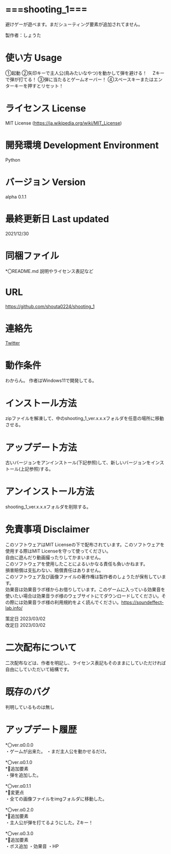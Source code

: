# ===shooting_1===
避けゲーが遊べます。まだシューティング要素が追加されてません。

製作者：しょうた

# 使い方 Usage
①起動
②矢印キーで主人公(鳥みたいなやつ)を動かして弾を避ける！
　Zキーで弾が打てる！
③弾に当たるとゲームオーバー！
④スペースキーまたはエンターキーを押すとリセット！

# ライセンス License
MIT License (https://ja.wikipedia.org/wiki/MIT_License)

# 開発環境 Development Environment
Python

# バージョン Version
alpha 0.1.1

# 最終更新日 Last updated
2021/12/30

# 同梱ファイル
*〇README.md
説明やライセンス表記など

# URL
https://github.com/shouta0224/shooting_1

# 連絡先
[Twitter](https://twitter.com/shoutarou0224)

# 動作条件
わからん。
作者はWindows11で開発してる。

# インストール方法
zipファイルを解凍して、中のshooting_1_ver.x.x.xフォルダを任意の場所に移動させる。

# アップデート方法
古いバージョンをアンインストール(下記参照)して、新しいバージョンをインストール(上記参照)する。

# アンインストール方法
shooting_1_ver.x.x.xフォルダを削除する。

# 免責事項 Disclaimer
このソフトウェアはMIT Licenseの下で配布されています。このソフトウェアを使用する際はMIT Licenseを守って使ってください。<br>
自由に遊んだり動画撮ったりしてかまいません。<br>
このソフトウェアを使用したことによるいかなる責任も負いかねます。<br>
損害賠償は支払わない、賠償責任はありません。<br>
このソフトウェア及び画像ファイルの著作権は製作者のしょうたが保有しています。<br>
効果音は効果音ラボ様からお借りしています。このゲームに入っている効果音を使いたい場合は効果音ラボ様のウェブサイトにてダウンロードしてください。その際には効果音ラボ様の利用規約をよく読んでください。https://soundeffect-lab.info/<br>

策定日 2023/03/02<br>
改定日 2023/03/02

# 二次配布について
二次配布などは、作者を明記し、ライセンス表記もそのままにしていただければ自由にしていただいて結構です。

# 既存のバグ
判明しているものは無し

# アップデート履歴
*〇ver.α0.0.0<br>
・ゲームが出来た。
・まだ主人公を動かせるだけ。

*〇ver.α0.1.0<br>
*🔳追加要素<br>
・弾を追加した。

*〇ver.α0.1.1<br>
*🔳変更点<br>
・全ての画像ファイルをimgフォルダに移動した。

*〇ver.α0.2.0<br>
*🔳追加要素<br>
・主人公が弾を打てるようにした。Zキー！

*〇ver.α0.3.0<br>
*🔳追加要素<br>
・ボス追加
・効果音
・HP